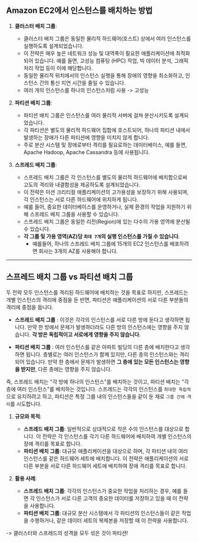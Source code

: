 ## Amazon EC2에서 인스턴스를 배치하는 방법 

1. **클러스터 배치 그룹**:
   - 클러스터 배치 그룹은 동일한 물리적 하드웨어(호스트) 상에서 여러 인스턴스를 실행하도록 설계되었습니다.
   - 이 전략은 매우 높은 네트워크 성능 및 대역폭이 필요한 애플리케이션에 최적화되어 있습니다. 예를 들면, 고성능 컴퓨팅 (HPC) 작업, 빅 데이터 분석, 그래픽 처리 작업 등이 이에 해당합니다.
   - 동일한 물리적 위치에서의 인스턴스 실행을 통해 장애의 영향을 최소화하고, 인스턴스 간의 통신 지연 시간을 줄일 수 있습니다.
   - 여러 개의 인스턴스를 하나의 인스턴스처럼 사용 -> 고성능

2. **파티션 배치 그룹**:
   - 파티션 배치 그룹은 인스턴스를 여러 물리적 서버에 걸쳐 분산시키도록 설계되었습니다.
   - 각 파티션은 별도의 물리적 하드웨어 집합에 호스트되어, 하나의 파티션 내에서 발생하는 장애가 다른 파티션에 영향을 미치지 않게 합니다.
   - 주로 분산 시스템 및 장애로부터 격리를 필요로하는 데이터베이스, 예를 들면, Apache Hadoop, Apache Cassandra 등에 사용됩니다.

3. **스프레드 배치 그룹**:
   - 스프레드 배치 그룹은 각 인스턴스를 별도의 물리적 하드웨어에 배치함으로써 고도의 격리와 내결함성을 제공하도록 설계되었습니다.
   - 이 전략은 미션 크리티컬 애플리케이션의 고가용성을 보장하기 위해 사용되며, 각 인스턴스는 서로 다른 하드웨어에 위치하게 됩니다.
   - 예를 들어, 중요한 데이터베이스를 운영하거나, 실제 환경의 작업을 지원하기 위해 스프레드 배치 그룹을 사용할 수 있습니다.
   - 스프레드 배치 그룹은 동일한 리전(Region)에 있는 다수의 가용 영역에 분산될 수 있습니다.
   - **각 그룹 및 가용 영역(AZ)당 `최대 7개`의 실행 인스턴스를 가질 수 있습니다**.
      - 예를들어, 하나의 스프레드 배치 그룹에 15개의 EC2 인스턴스를 배포하려면 회사는 3개의 AZ를 사용해야 합니다.

---

## 스프레드 배치 그룹 vs 파티션 배치 그룹

두 전략 모두 인스턴스를 격리된 하드웨어에 배치하는 것을 목표로 하지만, 스프레드는 개별 인스턴스의 격리에 중점을 둔 반면, 파티션은 애플리케이션의 서로 다른 부분들의 격리에 중점을 둡니다.

- **스프레드 배치 그룹** : 이것은 각각의 인스턴스를 서로 다른 방에 둔다고 생각하면 됩니다. 만약 한 방에서 문제가 발생하더라도 다른 방의 인스턴스에는 영향을 주지 않습니다. **각 방은 독립적이고 서로에게 영향을 주지 않습니다.**

- **파티션 배치 그룹** : 여러 인스턴스를 같은 아파트 빌딩의 다른 층에 배치한다고 생각하면 됩니다. 층별로는 여러 인스턴스가 함께 있지만, 다른 층의 인스턴스와는 격리되어 있습니다. 만약 한 층에서 문제가 발생하면 **그 층에 있는 모든 인스턴스는 영향을 받지만**, 다른 층에는 영향을 주지 않습니다.

즉, 스프레드 배치는 "각 방에 하나의 인스턴스"를 배치하는 것이고, 파티션 배치는 "각 층에 여러 인스턴스"를 배치하는 것입니다. 스프레드는 각각의 인스턴스를 `최대한 독립적`으로 유지하려고 하고, 파티션은 특정 그룹 내의 인스턴스들을 같이 둔 채로 `그룹 간에 격리`를 시도합니다.


1. **규모와 목적**:
    - **스프레드 배치 그룹**: 일반적으로 상대적으로 작은 수의 인스턴스를 대상으로 합니다. 이 전략은 각 인스턴스를 각기 다른 하드웨어에 배치하여 개별 인스턴스의 장애 격리를 목표로 합니다. 
    - **파티션 배치 그룹**: 대규모 애플리케이션을 대상으로 하며, 각 파티션 내의 여러 인스턴스를 같은 하드웨어 세트에 배치합니다. 이 전략은 애플리케이션의 서로 다른 부분을 서로 다른 하드웨어 세트에 배치하여 장애 격리를 목표로 합니다.

2. **활용 사례**:
    - **스프레드 배치 그룹**: 각각의 인스턴스가 중요한 작업을 처리하는 경우, 예를 들면 각 인스턴스가 서로 다른 고객의 중요한 데이터를 저장하고 있을 때 이 전략을 사용합니다.
    - **파티션 배치 그룹**: 대규모 분산 시스템에서 각 파티션의 인스턴스들이 같은 작업을 수행하거나, 같은 데이터 세트의 복제본을 저장할 때 이 전략을 사용합니다.
  
-> 클러스터와 스프레드의 성격을 모두 섞은 것이 파티션!

